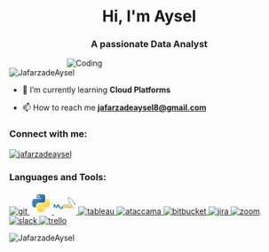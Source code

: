 <h1 align="center">Hi, I'm Aysel</h1>
<h3 align="center">A passionate Data Analyst</h3>
<img align="right" alt="Coding" width="400" src="https://i.pinimg.com/originals/fc/71/63/fc71635c7f1b09ed30413f59bb749582.gif">
<p align="left"> <img src="https://komarev.com/ghpvc/?username=JafarzadeAysel&label=Profile%20views&color=0e75b6&style=flat" alt="JafarzadeAysel" /> </p>

- 🌱 I’m currently learning **Cloud Platforms**

- 📫 How to reach me **jafarzadeaysel8@gmail.com**

<h3 align="left">Connect with me:</h3>
<p align="left">
<a href="https://linkedin.com/in/jafarzadeaysel/" target="blank"><img align="center" src="https://raw.githubusercontent.com/rahuldkjain/github-profile-readme-generator/master/src/images/icons/Social/linked-in-alt.svg" alt="jafarzadeaysel" height="30" width="40" /></a>
</p>

<h3 align="left">Languages and Tools:</h3>
<p align="left">
  <a href="https://git-scm.com/" target="_blank" rel="noreferrer">
    <img src="https://www.vectorlogo.zone/logos/git-scm/git-scm-icon.svg" alt="git" width="40" height="40"/>
  </a>
  <a href="https://www.python.org" target="_blank" rel="noreferrer">
    <img src="https://raw.githubusercontent.com/devicons/devicon/master/icons/python/python-original.svg" alt="python" width="40" height="40"/>
  </a>
  <a href="https://www.mysql.com/" target="_blank" rel="noreferrer">
    <img src="https://raw.githubusercontent.com/devicons/devicon/master/icons/mysql/mysql-original-wordmark.svg" alt="mysql" width="40" height="40"/>
  </a>
  <a href="https://www.tableau.com/" target="_blank" rel="noreferrer">
    <img src="https://encrypted-tbn0.gstatic.com/images?q=tbn:ANd9GcSDA8o-B1aL6Mxg8qvIBfVdFj7g6HLpEEWZ4g&s" alt="tableau" width="40" height="40"/>
  </a>
  <a href="https://www.ataccama.com/" target="_blank" rel="noreferrer">
    <img src="https://www.ataccama.com/sites/default/files/2021-03/Ataccama-logo.svg" alt="ataccama" width="40" height="40"/>
  </a>
  <a href="https://bitbucket.org/" target="_blank" rel="noreferrer">
    <img src="https://upload.wikimedia.org/wikipedia/commons/3/37/Bitbucket_logo_2022.svg" alt="bitbucket" width="40" height="40"/>
  </a>
  <a href="https://www.atlassian.com/software/jira" target="_blank" rel="noreferrer">
    <img src="https://www.vectorlogo.zone/logos/jira/jira-icon.svg" alt="jira" width="40" height="40"/>
  </a>
  <a href="https://zoom.us/" target="_blank" rel="noreferrer">
    <img src="https://upload.wikimedia.org/wikipedia/commons/6/6c/Zoom_2020_logo.svg" alt="zoom" width="40" height="40"/>
  </a>
  <a href="https://slack.com/" target="_blank" rel="noreferrer">
    <img src="https://upload.wikimedia.org/wikipedia/commons/a/a6/Slack_icon_2019.svg" alt="slack" width="40" height="40"/>
  </a>
  <a href="https://trello.com/" target="_blank" rel="noreferrer">
    <img src="https://upload.wikimedia.org/wikipedia/commons/7/77/Trello_logo.svg" alt="trello" width="40" height="40"/>
  </a>
</p>



<p><img align="left" src="https://github-readme-stats.vercel.app/api/top-langs?username=JafarzadeAysel&show_icons=true&locale=en&layout=compact" alt="JafarzadeAysel" /></p>


